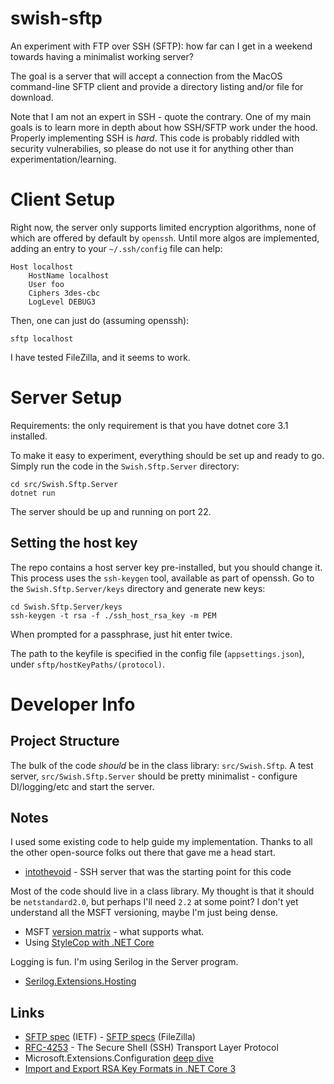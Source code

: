 # swish-sftp

An experiment with FTP over SSH (SFTP): how far can I get in a weekend towards having a minimalist working server?

The goal is a server that will accept a connection from the MacOS command-line SFTP client and provide a directory listing and/or file for download.

Note that I am not an expert in SSH - quote the contrary.
One of my main goals is to learn more in depth about how SSH/SFTP work under the hood.
Properly implementing SSH is _hard_.
This code is probably riddled with security vulnerabilies, so please do not use it for anything other than experimentation/learning.


# Client Setup

Right now, the server only supports limited encryption algorithms, none of which are offered by default
by `openssh`. Until more algos are implemented, adding an entry to your `~/.ssh/config` file can help:

    Host localhost
        HostName localhost
        User foo
        Ciphers 3des-cbc
        LogLevel DEBUG3

Then, one can just do (assuming openssh):

    sftp localhost

I have tested FileZilla, and it seems to work.


# Server Setup

Requirements: the only requirement is that you have dotnet core 3.1 installed.

To make it easy to experiment, everything should be set up and ready to go.
Simply run the code in the `Swish.Sftp.Server` directory:

    cd src/Swish.Sftp.Server
    dotnet run

The server should be up and running on port 22.


## Setting the host key

The repo contains a host server key pre-installed, but you should change it.
This process uses the `ssh-keygen` tool, available as part of openssh.
Go to the `Swish.Sftp.Server/keys` directory and generate new keys:

    cd Swish.Sftp.Server/keys
    ssh-keygen -t rsa -f ./ssh_host_rsa_key -m PEM

When prompted for a passphrase, just hit enter twice.

The path to the keyfile is specified in the config file (`appsettings.json`), under `sftp/hostKeyPaths/(protocol)`.


# Developer Info

## Project Structure

The bulk of the code _should_ be in the class library: `src/Swish.Sftp`.
A test server, `src/Swish.Sftp.Server` should be pretty minimalist - configure DI/logging/etc and start the server.


## Notes

I used some existing code to help guide my implementation.
Thanks to all the other open-source folks out there that gave me a head start.

* [intothevoid](https://github.com/intothevoid/sshserver) - SSH server that was the starting point for this code

Most of the code should live in a class library.
My thought is that it should be `netstandard2.0`, but perhaps I'll need `2.2` at some point?
I don't yet understand all the MSFT versioning, maybe I'm just being dense.

* MSFT [version matrix](https://docs.microsoft.com/en-us/dotnet/standard/net-standard#net-implementation-support) - what supports what.
* Using [StyleCop with .NET Core](https://github.com/DotNetAnalyzers/StyleCopAnalyzers/blob/master/documentation/DotNetCli.md)

Logging is fun.
I'm using Serilog in the Server program.

* [Serilog.Extensions.Hosting](https://github.com/serilog/serilog-extensions-hosting)


## Links

* [SFTP spec](https://tools.ietf.org/html/draft-ietf-secsh-filexfer-02) (IETF) - [SFTP specs](https://wiki.filezilla-project.org/SFTP_specifications) (FileZilla)
* [RFC-4253](https://tools.ietf.org/html/rfc4253) - The Secure Shell (SSH) Transport Layer Protocol
* Microsoft.Extensions.Configuration [deep dive](https://www.paraesthesia.com/archive/2018/06/20/microsoft-extensions-configuration-deep-dive/)
* [Import and Export RSA Key Formats in .NET Core 3](https://vcsjones.dev/2019/10/07/key-formats-dotnet-3/)

